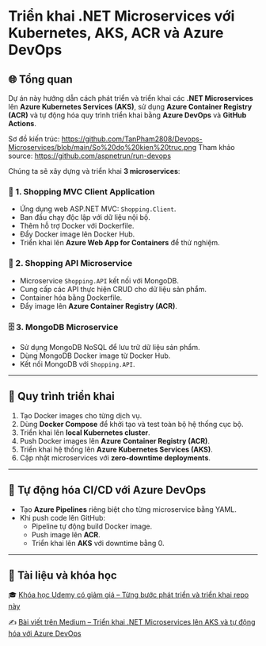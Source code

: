 # Triển khai .NET Microservices với Kubernetes, AKS, ACR và Azure DevOps

## 🌐 Tổng quan

Dự án này hướng dẫn cách phát triển và triển khai các **.NET Microservices** lên **Azure Kubernetes Services (AKS)**, sử dụng **Azure Container Registry (ACR)** và tự động hóa quy trình triển khai bằng **Azure DevOps** và **GitHub Actions**.

Sơ đồ kiến trúc: https://github.com/TanPham2808/Devops-Microservices/blob/main/So%20do%20kien%20truc.png
Tham khảo source: https://github.com/aspnetrun/run-devops


Chúng ta sẽ xây dựng và triển khai **3 microservices**:

### 🛒 1. Shopping MVC Client Application
- Ứng dụng web ASP.NET MVC: `Shopping.Client`.
- Ban đầu chạy độc lập với dữ liệu nội bộ.
- Thêm hỗ trợ Docker với Dockerfile.
- Đẩy Docker image lên Docker Hub.
- Triển khai lên **Azure Web App for Containers** để thử nghiệm.

### 🧾 2. Shopping API Microservice
- Microservice `Shopping.API` kết nối với MongoDB.
- Cung cấp các API thực hiện CRUD cho dữ liệu sản phẩm.
- Container hóa bằng Dockerfile.
- Đẩy image lên **Azure Container Registry (ACR)**.

### 🗄 3. MongoDB Microservice
- Sử dụng MongoDB NoSQL để lưu trữ dữ liệu sản phẩm.
- Dùng MongoDB Docker image từ Docker Hub.
- Kết nối MongoDB với `Shopping.API`.

---

## 🧪 Quy trình triển khai

1. Tạo Docker images cho từng dịch vụ.
2. Dùng **Docker Compose** để khởi tạo và test toàn bộ hệ thống cục bộ.
3. Triển khai lên **local Kubernetes cluster**.
4. Push Docker images lên **Azure Container Registry (ACR)**.
5. Triển khai hệ thống lên **Azure Kubernetes Services (AKS)**.
6. Cập nhật microservices với **zero-downtime deployments**.

---

## 🔁 Tự động hóa CI/CD với Azure DevOps

- Tạo **Azure Pipelines** riêng biệt cho từng microservice bằng YAML.
- Khi push code lên GitHub:
  - Pipeline tự động build Docker image.
  - Push image lên **ACR**.
  - Triển khai lên **AKS** với downtime bằng 0.

---

## 🔗 Tài liệu và khóa học

🎓 [Khóa học Udemy có giảm giá – Từng bước phát triển và triển khai repo này](https://www.udemy.com/course/deploying-net-microservices-with-k8s-aks-and-azure-devops/?couponCode=APRI25)

✍️ [Bài viết trên Medium – Triển khai .NET Microservices lên AKS và tự động hóa với Azure DevOps](https://mehmetozkaya.medium.com/deploying-net-microservices-to-azure-kubernetes-services-aks-and-automating-with-azure-devops-c50bdd51b702)
